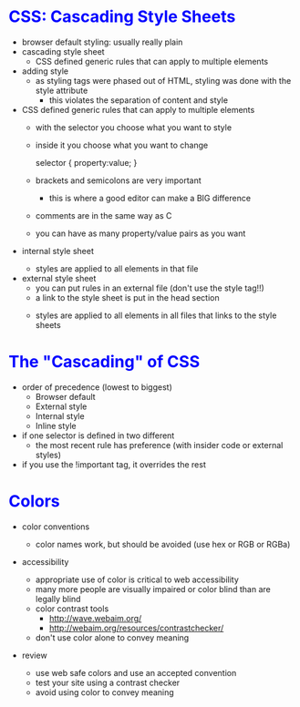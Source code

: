 # CSS: Cascading Style Sheets

- browser default styling: usually really plain
- cascading style sheet
    - CSS defined generic rules that can apply to multiple elements
- adding style
    - as styling tags were phased out of HTML, styling was done with the style attribute
        - this violates the separation of content and style
- CSS defined generic rules that can apply to multiple elements
    - with the selector you choose what you want to style
    - inside it you choose what you want to change
        
        selector {
            property:value;
        }

    - brackets and semicolons are very important
        - this is where a good editor can make a BIG difference
    - comments are in the same way as C
    - you can have as many property/value pairs as you want
- internal style sheet
    <code>
        <head>
            <meta charset="UTF-8">
            <title>Title here</title>
            <style>
                h1{
                    color:blue;
                }
            </style>
        </head>
    </code>
    - styles are applied to all elements in that file
- external style sheet
    - you can put rules in an external file (don't use the style tag!!)
    - a link to the style sheet is put in the head section
        <code> 
            <link rel="stylesheet" href="style.css">
        </code>
    - styles are applied to all elements in all files that links to the style sheets

# The "Cascading" of CSS

- order of precedence (lowest to biggest)
    - Browser default
    - External style
    - Internal style
    - Inline style
- if one selector is defined in two different
    - the most recent rule has preference (with insider code or external styles)
- if you use the !important tag, it overrides the rest

# Colors

- color conventions
    - color names work, but should be avoided (use hex or RGB or RGBa)
- accessibility
    - appropriate use of color is critical to web accessibility
    - many more people are visually impaired or color blind than are legally blind
    - color contrast tools
        - http://wave.webaim.org/
        - http://webaim.org/resources/contrastchecker/
    - don't use color alone to convey meaning

- review
    - use web safe colors and use an accepted convention
    - test your site using a contrast checker
    - avoid using color to convey meaning